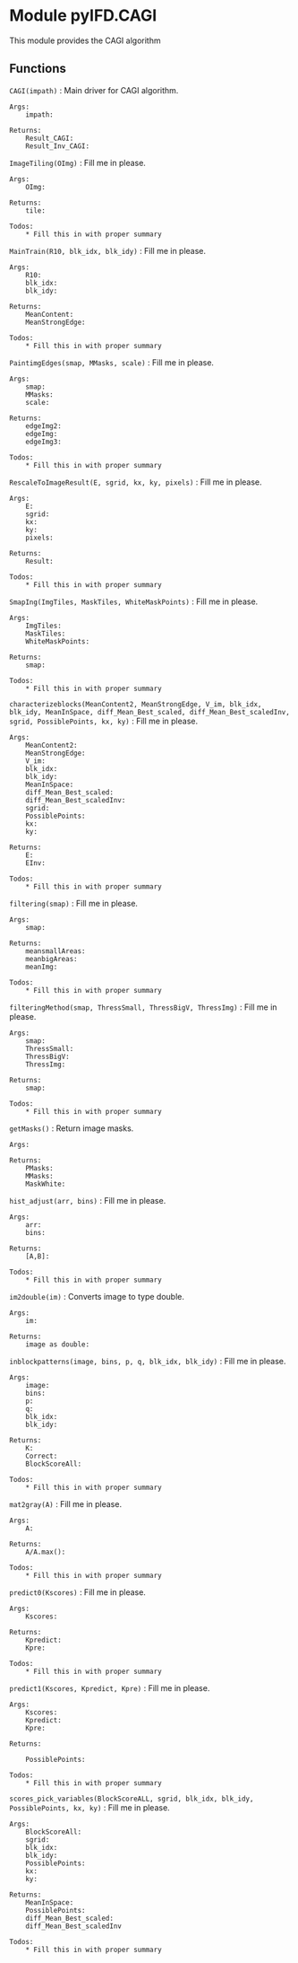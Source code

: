 Module pyIFD.CAGI
=================
This module provides the CAGI algorithm

Functions
---------

    
`CAGI(impath)`
:   Main driver for CAGI algorithm.    
    
    Args:
        impath:
    
    Returns:
        Result_CAGI:
        Result_Inv_CAGI:

    
`ImageTiling(OImg)`
:   Fill me in please.
    
    Args:
        OImg:
    
    Returns:
        tile:
    
    Todos:
        * Fill this in with proper summary

    
`MainTrain(R10, blk_idx, blk_idy)`
:   Fill me in please.
    
    Args:
        R10:
        blk_idx:
        blk_idy:
    
    Returns:
        MeanContent:
        MeanStrongEdge:
    
    Todos:
        * Fill this in with proper summary

    
`PaintimgEdges(smap, MMasks, scale)`
:   Fill me in please.
    
    Args:
        smap:
        MMasks:
        scale:
    
    Returns:
        edgeImg2:
        edgeImg:
        edgeImg3:
    
    Todos:
        * Fill this in with proper summary

    
`RescaleToImageResult(E, sgrid, kx, ky, pixels)`
:   Fill me in please.
    
    Args:
        E:
        sgrid:
        kx:
        ky:
        pixels:
    
    Returns:
        Result:
    
    Todos:
        * Fill this in with proper summary

    
`SmapIng(ImgTiles, MaskTiles, WhiteMaskPoints)`
:   Fill me in please.
    
    Args:
        ImgTiles:
        MaskTiles:
        WhiteMaskPoints:
    
    Returns:
        smap:
    
    Todos:
        * Fill this in with proper summary

    
`characterizeblocks(MeanContent2, MeanStrongEdge, V_im, blk_idx, blk_idy, MeanInSpace, diff_Mean_Best_scaled, diff_Mean_Best_scaledInv, sgrid, PossiblePoints, kx, ky)`
:   Fill me in please.
    
    Args:
        MeanContent2:
        MeanStrongEdge:
        V_im:
        blk_idx:
        blk_idy:
        MeanInSpace:
        diff_Mean_Best_scaled:
        diff_Mean_Best_scaledInv:
        sgrid:
        PossiblePoints:
        kx:
        ky:
    
    Returns:
        E:
        EInv:
    
    Todos:
        * Fill this in with proper summary

    
`filtering(smap)`
:   Fill me in please.
    
    Args:
        smap:
    
    Returns:
        meansmallAreas:
        meanbigAreas:
        meanImg: 
    
    Todos:
        * Fill this in with proper summary

    
`filteringMethod(smap, ThressSmall, ThressBigV, ThressImg)`
:   Fill me in please.
    
    Args:
        smap:
        ThressSmall:
        ThressBigV:
        ThressImg:
    
    Returns:
        smap:
    
    Todos:
        * Fill this in with proper summary

    
`getMasks()`
:   Return image masks.
    
    Args:
    
    Returns:
        PMasks:
        MMasks:
        MaskWhite:

    
`hist_adjust(arr, bins)`
:   Fill me in please.
    
    Args:
        arr:
        bins:
    
    Returns:
        [A,B]:
    
    Todos:
        * Fill this in with proper summary

    
`im2double(im)`
:   Converts image to type double.
    
    Args:
        im:
    
    Returns: 
        image as double:

    
`inblockpatterns(image, bins, p, q, blk_idx, blk_idy)`
:   Fill me in please.
    
    Args:
        image:
        bins:
        p:
        q:
        blk_idx:
        blk_idy:
    
    Returns:
        K:
        Correct:
        BlockScoreAll: 
    
    Todos:
        * Fill this in with proper summary

    
`mat2gray(A)`
:   Fill me in please.
    
    Args:
        A:
    
    Returns:
        A/A.max():
    
    Todos:
        * Fill this in with proper summary

    
`predict0(Kscores)`
:   Fill me in please.
    
    Args:
        Kscores:
    
    Returns:
        Kpredict:
        Kpre:
    
    Todos:
        * Fill this in with proper summary

    
`predict1(Kscores, Kpredict, Kpre)`
:   Fill me in please.
    
    Args:
        Kscores:
        Kpredict:
        Kpre:
    
    Returns:
    
        PossiblePoints:
    
    Todos:
        * Fill this in with proper summary

    
`scores_pick_variables(BlockScoreALL, sgrid, blk_idx, blk_idy, PossiblePoints, kx, ky)`
:   Fill me in please.
    
    Args:
        BlockScoreAll:
        sgrid:
        blk_idx:
        blk_idy:
        PossiblePoints:
        kx:
        ky:
    
    Returns:
        MeanInSpace:
        PossiblePoints:
        diff_Mean_Best_scaled:
        diff_Mean_Best_scaledInv
    
    Todos:
        * Fill this in with proper summary